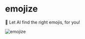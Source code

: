 # emojize
🙌 Let AI find the right emojis, for you!

![emojize](https://github.com/ahuang11/emojize/assets/15331990/ca1f1782-a0eb-494c-a89d-0b84bbbffa3f)
